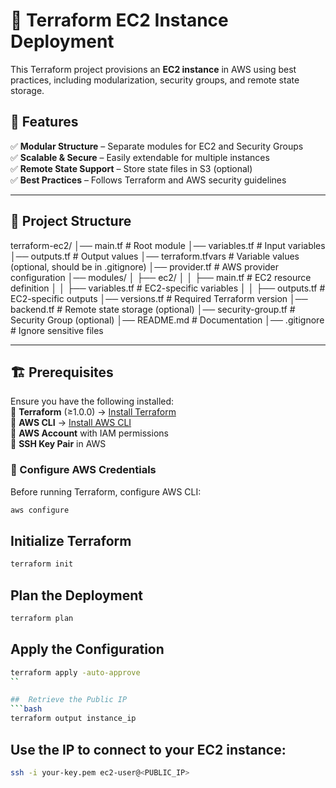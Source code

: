 # 🚀 Terraform EC2 Instance Deployment  

This Terraform project provisions an **EC2 instance** in AWS using best practices, including modularization, security groups, and remote state storage.

## 📌 Features  
✅ **Modular Structure** – Separate modules for EC2 and Security Groups  
✅ **Scalable & Secure** – Easily extendable for multiple instances  
✅ **Remote State Support** – Store state files in S3 (optional)  
✅ **Best Practices** – Follows Terraform and AWS security guidelines  

---

## 📂 Project Structure  
terraform-ec2/
│── main.tf              # Root module
│── variables.tf         # Input variables
│── outputs.tf           # Output values
│── terraform.tfvars     # Variable values (optional, should be in .gitignore)
│── provider.tf          # AWS provider configuration
│── modules/
│   ├── ec2/
│   │   ├── main.tf      # EC2 resource definition
│   │   ├── variables.tf # EC2-specific variables
│   │   ├── outputs.tf   # EC2-specific outputs
│── versions.tf          # Required Terraform version
│── backend.tf           # Remote state storage (optional)
│── security-group.tf    # Security Group (optional)
│── README.md            # Documentation
│── .gitignore           # Ignore sensitive files


---

## 🏗 **Prerequisites**  
Ensure you have the following installed:  
🔹 **Terraform** (≥1.0.0) → [Install Terraform](https://developer.hashicorp.com/terraform/docs/install)  
🔹 **AWS CLI** → [Install AWS CLI](https://aws.amazon.com/cli/)  
🔹 **AWS Account** with IAM permissions  
🔹 **SSH Key Pair** in AWS  

### 🔑 Configure AWS Credentials  
Before running Terraform, configure AWS CLI:  
```sh
aws configure
```

## Initialize Terraform
```bash
terraform init
```

## Plan the Deployment
```bash
terraform plan
```

## Apply the Configuration
```bash
terraform apply -auto-approve
``

##  Retrieve the Public IP
```bash
terraform output instance_ip
```

## Use the IP to connect to your EC2 instance:
```bash
ssh -i your-key.pem ec2-user@<PUBLIC_IP>
```
